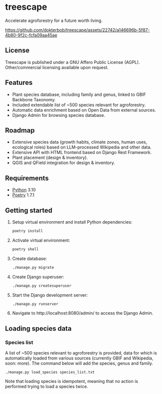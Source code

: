 # treescape
Accelerate agroforestry for a future worth living.

https://github.com/dokterbob/treescape/assets/22742/a146696b-5f87-4b80-9f2c-fcfa09aa45ae

## License
Treescape is published under a GNU Affero Public License (AGPL).
Other/commercial licensing available upon request.

## Features
* Plant species database, including family and genus, linked to GBIF Backbone Taxonomy.
* Included extendable list of ~500 species relevant for agroforestry.
* Automatic data enrichment based on Open Data from external sources.
* Django Admin for browsing species database.

## Roadmap
* Extensive species data (growth habits, climate zones, human uses, ecological roles) based on LLM-processed Wikipedia and other data.
* Extensive API with HTML frontend based on Django Rest Framework.
* Plant placement (design & inventory).
* QGIS and QField integration for design & inventory.

## Requirements
* [Python](https://www.python.org/downloads/) 3.10
* [Poetry](https://python-poetry.org/) 1.7.1

## Getting started
1. Setup virtual environment and install Python dependencies:
   ```sh
   poetry install
   ```
3. Activate virtual environment:
   ```sh
   poetry shell
   ```
4. Create database:
   ```sh
   ./manage.py migrate
   ```
6. Create Django superuser:
   ```sh
   ./manage.py createsuperuser
   ```
7. Start the Django development server:
   ```sh
   ./manage.py runserver
   ```
9. Navigate to http://localhost:8080/admin/ to access the Django Admin.

## Loading species data
### Species list
A list of ~500 species relevant to agroforestry is provided, data for which is automatically loaded from various sources (currently GBIF and Wikipedia, soon: more). The command below will add the species, genus and family.

`./manage.py load_species species_list.txt`

Note that loading species is idempotent, meaning that no action is performed trying to load a species twice.
